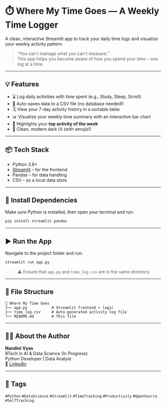 # ⏱️ Where My Time Goes — A Weekly Time Logger

A clean, interactive Streamlit app to track your daily time logs and visualize your weekly activity pattern.

> “You can't manage what you can't measure.”  
> This app helps you become aware of how you spend your time – one log at a time.

---

## 💡 Features

- ⌛ Log daily activities with time spent (e.g., Study, Sleep, Scroll)
- 📁 Auto-saves data to a CSV file (no database needed!)
- 🗓️ View your 7-day activity history in a sortable table
- 📊 Visualize your weekly time summary with an interactive bar chart
- 🌟 Highlights your **top activity of the week**
- 🌚 Clean, modern dark UI (with emojis!)

---

## 📦 Tech Stack

- Python 3.8+
- [Streamlit](https://streamlit.io/) – for the frontend
- Pandas – for data handling
- CSV – as a local data store

---

## 🚀 Install Dependencies

Make sure Python is installed, then open your terminal and run:

```bash
pip install streamlit pandas
```

---

## ▶️ Run the App

Navigate to the project folder and run:

```bash
streamlit run app.py
```

> ⚠️ Ensure that `app.py` and `time_log.csv` are in the same directory.

---

## 📂 File Structure

```
📁 Where My Time Goes
├── app.py           # Streamlit frontend + logic
├── time_log.csv     # Auto-generated activity log file
└── README.md        # This file
```


---

## 👩‍💻 About the Author

**Nandini Vyas**  
BTech in AI & Data Science (In Progress)  
Python Developer | Data Analyst  
🔗 [LinkedIn](https://www.linkedin.com/in/nandini-vyas-27b142368/)

---

## 🔖 Tags

`#Python` `#DataScience` `#Streamlit` `#TimeTracking` `#Productivity` `#OpenSource` `#SelfTracking`
